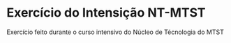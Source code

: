 # Exercício do Intensição NT-MTST

Exercício feito durante o curso intensivo do Núcleo de Técnologia do MTST
